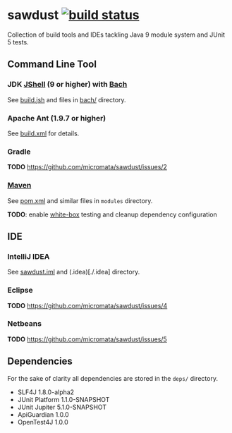 # sawdust [![build status](https://travis-ci.org/micromata/sawdust.svg?branch=master)](https://travis-ci.org/micromata/sawdust)
Collection of build tools and IDEs tackling Java 9 module system and JUnit 5 tests.

## Command Line Tool

### JDK [JShell] (9 or higher) with [Bach]

See [build.jsh](./build.jsh) and files in [bach/](./bach) directory.

### Apache Ant (1.9.7 or higher)

See [build.xml](./build.xml) for details.

### Gradle

**TODO** https://github.com/micromata/sawdust/issues/2

### [Maven]

See [pom.xml](./pom.xml) and similar files in `modules` directory.

**TODO**: enable [white-box](https://github.com/micromata/sawdust/issues/7) testing and cleanup dependency configuration

## IDE

### IntelliJ IDEA

See [sawdust.iml](sawdust.iml) and (.idea)[./.idea] directory.

### Eclipse

**TODO** https://github.com/micromata/sawdust/issues/4

### Netbeans

**TODO** https://github.com/micromata/sawdust/issues/5

## Dependencies

For the sake of clarity all dependencies are stored in the `deps/` directory.

- SLF4J 1.8.0-alpha2
- JUnit Platform 1.1.0-SNAPSHOT
- JUnit Jupiter 5.1.0-SNAPSHOT
- ApiGuardian 1.0.0
- OpenTest4J 1.0.0

[Bach]: https://github.com/sormuras/bach
[JShell]: https://docs.oracle.com/javase/9/jshell/introduction-jshell.htm#JSHEL-GUID-630F27C8-1195-4989-9F6B-2C51D46F52C8
[Maven]: https://maven.apache.org
